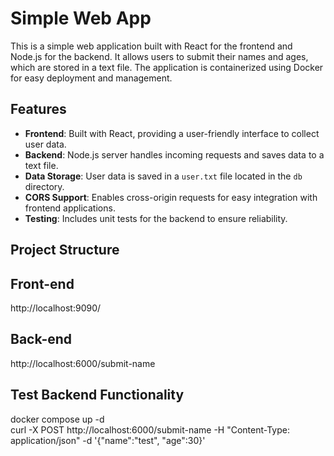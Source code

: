 # Simple Web App

This is a simple web application built with React for the frontend and Node.js for the backend. It allows users to submit their names and ages, which are stored in a text file. The application is containerized using Docker for easy deployment and management.

## Features

- **Frontend**: Built with React, providing a user-friendly interface to collect user data.
- **Backend**: Node.js server handles incoming requests and saves data to a text file.
- **Data Storage**: User data is saved in a `user.txt` file located in the `db` directory.
- **CORS Support**: Enables cross-origin requests for easy integration with frontend applications.
- **Testing**: Includes unit tests for the backend to ensure reliability.

## Project Structure

## Front-end
http://localhost:9090/

## Back-end
http://localhost:6000/submit-name

## Test Backend Functionality
docker compose up -d  
curl -X POST http://localhost:6000/submit-name -H "Content-Type: application/json" -d '{"name":"test", "age":30}'


